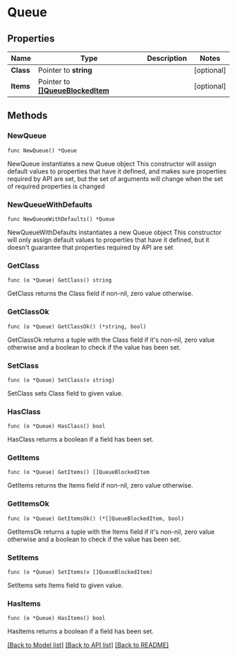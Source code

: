 # Queue

## Properties

Name | Type | Description | Notes
------------ | ------------- | ------------- | -------------
**Class** | Pointer to **string** |  | [optional] 
**Items** | Pointer to [**[]QueueBlockedItem**](QueueBlockedItem.md) |  | [optional] 

## Methods

### NewQueue

`func NewQueue() *Queue`

NewQueue instantiates a new Queue object
This constructor will assign default values to properties that have it defined,
and makes sure properties required by API are set, but the set of arguments
will change when the set of required properties is changed

### NewQueueWithDefaults

`func NewQueueWithDefaults() *Queue`

NewQueueWithDefaults instantiates a new Queue object
This constructor will only assign default values to properties that have it defined,
but it doesn't guarantee that properties required by API are set

### GetClass

`func (o *Queue) GetClass() string`

GetClass returns the Class field if non-nil, zero value otherwise.

### GetClassOk

`func (o *Queue) GetClassOk() (*string, bool)`

GetClassOk returns a tuple with the Class field if it's non-nil, zero value otherwise
and a boolean to check if the value has been set.

### SetClass

`func (o *Queue) SetClass(v string)`

SetClass sets Class field to given value.

### HasClass

`func (o *Queue) HasClass() bool`

HasClass returns a boolean if a field has been set.

### GetItems

`func (o *Queue) GetItems() []QueueBlockedItem`

GetItems returns the Items field if non-nil, zero value otherwise.

### GetItemsOk

`func (o *Queue) GetItemsOk() (*[]QueueBlockedItem, bool)`

GetItemsOk returns a tuple with the Items field if it's non-nil, zero value otherwise
and a boolean to check if the value has been set.

### SetItems

`func (o *Queue) SetItems(v []QueueBlockedItem)`

SetItems sets Items field to given value.

### HasItems

`func (o *Queue) HasItems() bool`

HasItems returns a boolean if a field has been set.


[[Back to Model list]](../README.md#documentation-for-models) [[Back to API list]](../README.md#documentation-for-api-endpoints) [[Back to README]](../README.md)


